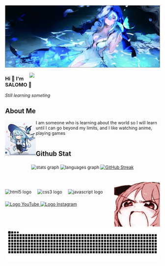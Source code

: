 <a><img src="/img/berendam.jpg"></a>

<a href="https://discord.gg/3BPj4ntaMA"><img align="right" width="425" src="https://lanyard.cnrad.dev/api/736455354589642892?&bg=0d1117&animated=false&hideDiscrim=true&borderRadius=5px&idleMessage=Just%20need%20learning%20someting..."></a>

### Hi 🙌 I'm SALOMO 🙇
*Still learning someting*
## **About Me**
<a><img align="left" width="100" src="/img/narsis.jpeg"></img></a>
I am someone who is learning about the world so I will learn until I can go beyond my limits, and I like watching anime, playing games
<br></br>

## **Github Stat**

###

<div align="center">
  <img src="https://github-readme-stats.vercel.app/api?username=salwater&hide_title=false&hide_rank=false&show_icons=true&include_all_commits=true&count_private=true&disable_animations=false&theme=blueberry&locale=en&hide_border=true" height="150" alt="stats graph"  />
  <img src="https://github-readme-stats.vercel.app/api/top-langs?username=salwater&locale=en&hide_title=false&layout=compact&card_width=320&langs_count=5&theme=blueberry&hide_border=true" height="150" alt="languages graph"  />
  <a href="https://git.io/streak-stats"><img src="https://streak-stats.demolab.com?user=salwater&theme=blueberry&hide_border=true" alt="GitHub Streak" /></a>
</div>

###

<br clear="both">

<img align="right" height="150" src="/img/anime-aaaa.gif"  />

###

<div align="left">
  <img src="https://cdn.jsdelivr.net/gh/devicons/devicon/icons/html5/html5-original.svg" height="30" alt="html5 logo"  />
  <img width="12" />
  <img src="https://cdn.jsdelivr.net/gh/devicons/devicon/icons/css3/css3-original.svg" height="30" alt="css3 logo"  />
  <img width="12" />
  <img src="https://cdn.jsdelivr.net/gh/devicons/devicon/icons/javascript/javascript-original.svg" height="30" alt="javascript logo"  />
</div>

###

<div align="left">
  <a href="https://www.youtube.com/@salwaterind" target="_blank">
    <img src="https://img.shields.io/static/v1?message=Youtube&logo=youtube&label=&color=FF0000&logoColor=white&labelColor=&style=for-the-badge" height="35" alt="Logo YouTube" />
  </a>
  <a href="https://www.instagram.com/salwaterind" target="_blank">
    <img src="https://img.shields.io/static/v1?message=Instagram&logo=instagram&label=&color=E4405F&logoColor=white&labelColor=&style=for-the-badge" height="35" alt="Logo Instagram" />
  </a>
</div>

###

<br clear="both">

<img src="https://raw.githubusercontent.com/salwater/salwater/output/snake.svg" alt="Snake animation" />

###
